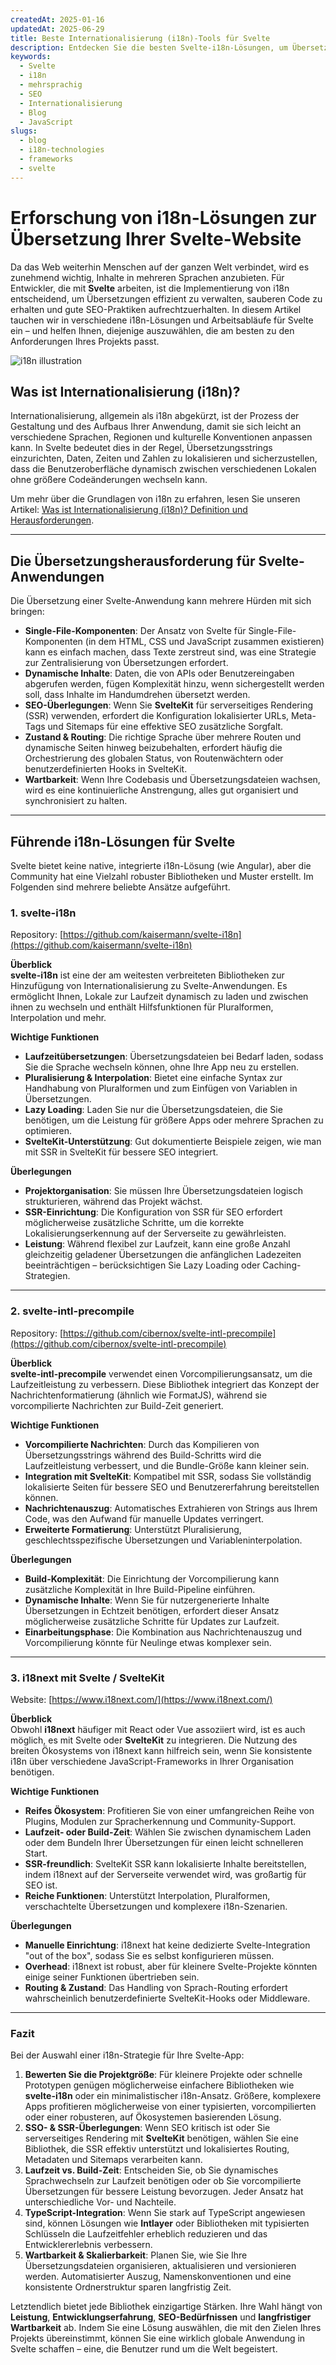 ```yaml
---
createdAt: 2025-01-16
updatedAt: 2025-06-29
title: Beste Internationalisierung (i18n)-Tools für Svelte
description: Entdecken Sie die besten Svelte-i18n-Lösungen, um Übersetzungsaufgaben zu lösen, SEO zu erhöhen und eine nahtlose globale Weberfahrung zu bieten.
keywords:
  - Svelte
  - i18n
  - mehrsprachig
  - SEO
  - Internationalisierung
  - Blog
  - JavaScript
slugs:
  - blog
  - i18n-technologies
  - frameworks
  - svelte
---
```


# Erforschung von i18n-Lösungen zur Übersetzung Ihrer Svelte-Website

Da das Web weiterhin Menschen auf der ganzen Welt verbindet, wird es zunehmend wichtig, Inhalte in mehreren Sprachen anzubieten. Für Entwickler, die mit **Svelte** arbeiten, ist die Implementierung von i18n entscheidend, um Übersetzungen effizient zu verwalten, sauberen Code zu erhalten und gute SEO-Praktiken aufrechtzuerhalten. In diesem Artikel tauchen wir in verschiedene i18n-Lösungen und Arbeitsabläufe für Svelte ein – und helfen Ihnen, diejenige auszuwählen, die am besten zu den Anforderungen Ihres Projekts passt.

![i18n illustration](https://github.com/aymericzip/intlayer/blob/main/docs/blog/assets/i18n.webp)

## Was ist Internationalisierung (i18n)?

Internationalisierung, allgemein als i18n abgekürzt, ist der Prozess der Gestaltung und des Aufbaus Ihrer Anwendung, damit sie sich leicht an verschiedene Sprachen, Regionen und kulturelle Konventionen anpassen kann. In Svelte bedeutet dies in der Regel, Übersetzungsstrings einzurichten, Daten, Zeiten und Zahlen zu lokalisieren und sicherzustellen, dass die Benutzeroberfläche dynamisch zwischen verschiedenen Lokalen ohne größere Codeänderungen wechseln kann.

Um mehr über die Grundlagen von i18n zu erfahren, lesen Sie unseren Artikel: [Was ist Internationalisierung (i18n)? Definition und Herausforderungen](https://github.com/aymericzip/intlayer/blob/main/docs/blog/de/what_is_internationalization.md).

---

## Die Übersetzungsherausforderung für Svelte-Anwendungen

Die Übersetzung einer Svelte-Anwendung kann mehrere Hürden mit sich bringen:

- **Single-File-Komponenten**: Der Ansatz von Svelte für Single-File-Komponenten (in dem HTML, CSS und JavaScript zusammen existieren) kann es einfach machen, dass Texte zerstreut sind, was eine Strategie zur Zentralisierung von Übersetzungen erfordert.
- **Dynamische Inhalte**: Daten, die von APIs oder Benutzereingaben abgerufen werden, fügen Komplexität hinzu, wenn sichergestellt werden soll, dass Inhalte im Handumdrehen übersetzt werden.
- **SEO-Überlegungen**: Wenn Sie **SvelteKit** für serverseitiges Rendering (SSR) verwenden, erfordert die Konfiguration lokalisierter URLs, Meta-Tags und Sitemaps für eine effektive SEO zusätzliche Sorgfalt.
- **Zustand & Routing**: Die richtige Sprache über mehrere Routen und dynamische Seiten hinweg beizubehalten, erfordert häufig die Orchestrierung des globalen Status, von Routenwächtern oder benutzerdefinierten Hooks in SvelteKit.
- **Wartbarkeit**: Wenn Ihre Codebasis und Übersetzungsdateien wachsen, wird es eine kontinuierliche Anstrengung, alles gut organisiert und synchronisiert zu halten.

---

## Führende i18n-Lösungen für Svelte

Svelte bietet keine native, integrierte i18n-Lösung (wie Angular), aber die Community hat eine Vielzahl robuster Bibliotheken und Muster erstellt. Im Folgenden sind mehrere beliebte Ansätze aufgeführt.

### 1. svelte-i18n

Repository: [https://github.com/kaisermann/svelte-i18n](https://github.com/kaisermann/svelte-i18n)

**Überblick**  
**svelte-i18n** ist eine der am weitesten verbreiteten Bibliotheken zur Hinzufügung von Internationalisierung zu Svelte-Anwendungen. Es ermöglicht Ihnen, Lokale zur Laufzeit dynamisch zu laden und zwischen ihnen zu wechseln und enthält Hilfsfunktionen für Pluralformen, Interpolation und mehr.

**Wichtige Funktionen**

- **Laufzeitübersetzungen**: Übersetzungsdateien bei Bedarf laden, sodass Sie die Sprache wechseln können, ohne Ihre App neu zu erstellen.
- **Pluralisierung & Interpolation**: Bietet eine einfache Syntax zur Handhabung von Pluralformen und zum Einfügen von Variablen in Übersetzungen.
- **Lazy Loading**: Laden Sie nur die Übersetzungsdateien, die Sie benötigen, um die Leistung für größere Apps oder mehrere Sprachen zu optimieren.
- **SvelteKit-Unterstützung**: Gut dokumentierte Beispiele zeigen, wie man mit SSR in SvelteKit für bessere SEO integriert.

**Überlegungen**

- **Projektorganisation**: Sie müssen Ihre Übersetzungsdateien logisch strukturieren, während das Projekt wächst.
- **SSR-Einrichtung**: Die Konfiguration von SSR für SEO erfordert möglicherweise zusätzliche Schritte, um die korrekte Lokalisierungserkennung auf der Serverseite zu gewährleisten.
- **Leistung**: Während flexibel zur Laufzeit, kann eine große Anzahl gleichzeitig geladener Übersetzungen die anfänglichen Ladezeiten beeinträchtigen – berücksichtigen Sie Lazy Loading oder Caching-Strategien.

---

### 2. svelte-intl-precompile

Repository: [https://github.com/cibernox/svelte-intl-precompile](https://github.com/cibernox/svelte-intl-precompile)

**Überblick**  
**svelte-intl-precompile** verwendet einen Vorcompilierungsansatz, um die Laufzeitleistung zu verbessern. Diese Bibliothek integriert das Konzept der Nachrichtenformatierung (ähnlich wie FormatJS), während sie vorcompilierte Nachrichten zur Build-Zeit generiert.

**Wichtige Funktionen**

- **Vorcompilierte Nachrichten**: Durch das Kompilieren von Übersetzungsstrings während des Build-Schritts wird die Laufzeitleistung verbessert, und die Bundle-Größe kann kleiner sein.
- **Integration mit SvelteKit**: Kompatibel mit SSR, sodass Sie vollständig lokalisierte Seiten für bessere SEO und Benutzererfahrung bereitstellen können.
- **Nachrichtenauszug**: Automatisches Extrahieren von Strings aus Ihrem Code, was den Aufwand für manuelle Updates verringert.
- **Erweiterte Formatierung**: Unterstützt Pluralisierung, geschlechtsspezifische Übersetzungen und Variableninterpolation.

**Überlegungen**

- **Build-Komplexität**: Die Einrichtung der Vorcompilierung kann zusätzliche Komplexität in Ihre Build-Pipeline einführen.
- **Dynamische Inhalte**: Wenn Sie für nutzergenerierte Inhalte Übersetzungen in Echtzeit benötigen, erfordert dieser Ansatz möglicherweise zusätzliche Schritte für Updates zur Laufzeit.
- **Einarbeitungsphase**: Die Kombination aus Nachrichtenauszug und Vorcompilierung könnte für Neulinge etwas komplexer sein.

---

### 3. i18next mit Svelte / SvelteKit

Website: [https://www.i18next.com/](https://www.i18next.com/)

**Überblick**  
Obwohl **i18next** häufiger mit React oder Vue assoziiert wird, ist es auch möglich, es mit Svelte oder **SvelteKit** zu integrieren. Die Nutzung des breiten Ökosystems von i18next kann hilfreich sein, wenn Sie konsistente i18n über verschiedene JavaScript-Frameworks in Ihrer Organisation benötigen.

**Wichtige Funktionen**

- **Reifes Ökosystem**: Profitieren Sie von einer umfangreichen Reihe von Plugins, Modulen zur Spracherkennung und Community-Support.
- **Laufzeit- oder Build-Zeit**: Wählen Sie zwischen dynamischem Laden oder dem Bundeln Ihrer Übersetzungen für einen leicht schnelleren Start.
- **SSR-freundlich**: SvelteKit SSR kann lokalisierte Inhalte bereitstellen, indem i18next auf der Serverseite verwendet wird, was großartig für SEO ist.
- **Reiche Funktionen**: Unterstützt Interpolation, Pluralformen, verschachtelte Übersetzungen und komplexere i18n-Szenarien.

**Überlegungen**

- **Manuelle Einrichtung**: i18next hat keine dedizierte Svelte-Integration "out of the box", sodass Sie es selbst konfigurieren müssen.
- **Overhead**: i18next ist robust, aber für kleinere Svelte-Projekte könnten einige seiner Funktionen übertrieben sein.
- **Routing & Zustand**: Das Handling von Sprach-Routing erfordert wahrscheinlich benutzerdefinierte SvelteKit-Hooks oder Middleware.

---

### Fazit

Bei der Auswahl einer i18n-Strategie für Ihre Svelte-App:

1. **Bewerten Sie die Projektgröße**: Für kleinere Projekte oder schnelle Prototypen genügen möglicherweise einfachere Bibliotheken wie **svelte-i18n** oder ein minimalistischer i18n-Ansatz. Größere, komplexere Apps profitieren möglicherweise von einer typisierten, vorcompilierten oder einer robusteren, auf Ökosystemen basierenden Lösung.
2. **SSO- & SSR-Überlegungen**: Wenn SEO kritisch ist oder Sie serverseitiges Rendering mit **SvelteKit** benötigen, wählen Sie eine Bibliothek, die SSR effektiv unterstützt und lokalisiertes Routing, Metadaten und Sitemaps verarbeiten kann.
3. **Laufzeit vs. Build-Zeit**: Entscheiden Sie, ob Sie dynamisches Sprachwechseln zur Laufzeit benötigen oder ob Sie vorcompilierte Übersetzungen für bessere Leistung bevorzugen. Jeder Ansatz hat unterschiedliche Vor- und Nachteile.
4. **TypeScript-Integration**: Wenn Sie stark auf TypeScript angewiesen sind, können Lösungen wie **Intlayer** oder Bibliotheken mit typisierten Schlüsseln die Laufzeitfehler erheblich reduzieren und das Entwicklererlebnis verbessern.
5. **Wartbarkeit & Skalierbarkeit**: Planen Sie, wie Sie Ihre Übersetzungsdateien organisieren, aktualisieren und versionieren werden. Automatisierter Auszug, Namenskonventionen und eine konsistente Ordnerstruktur sparen langfristig Zeit.

Letztendlich bietet jede Bibliothek einzigartige Stärken. Ihre Wahl hängt von **Leistung**, **Entwicklungserfahrung**, **SEO-Bedürfnissen** und **langfristiger Wartbarkeit** ab. Indem Sie eine Lösung auswählen, die mit den Zielen Ihres Projekts übereinstimmt, können Sie eine wirklich globale Anwendung in Svelte schaffen – eine, die Benutzer rund um die Welt begeistert.

